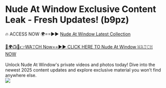 # Nude At Window Exclusive Content Leak - Fresh Updates! (b9pz)

🔥 ACCESS NOW 🌍==►► <a href="https://tinyurl.com/yc657z5k" rel="nofollow">Nude At Window Latest Collection</a>
<br><br>
[🔴🌍📺📱👉WA𝚃CH Now==►► CLICK HERE TO Nude At Window 𝚆𝙰𝚃𝙲𝙷 NOW](https://tinyurl.com/yc657z5k)
<br><br>
Unlock Nude At Window's private videos and photos today! Dive into the newest 2025 content updates and explore exclusive material you won’t find anywhere else.
<br>
<a href="https://tinyurl.com/yc657z5k" rel="nofollow" data-target="animated-image.originalLink"><img src="https://camo.githubusercontent.com/8a4f000d20f83aca3bf7ec5f350d767afa0574a8a352519fd8cfa583a6f93a33/68747470733a2f2f692e696d6775722e636f6d2f644a486b345a712e676966" data-canonical-src="https://i.imgur.com/dJHk4Zq.gif" style="max-width: 100%; display: inline-block;" data-target="animated-image.originalImage"></a>
<br>
